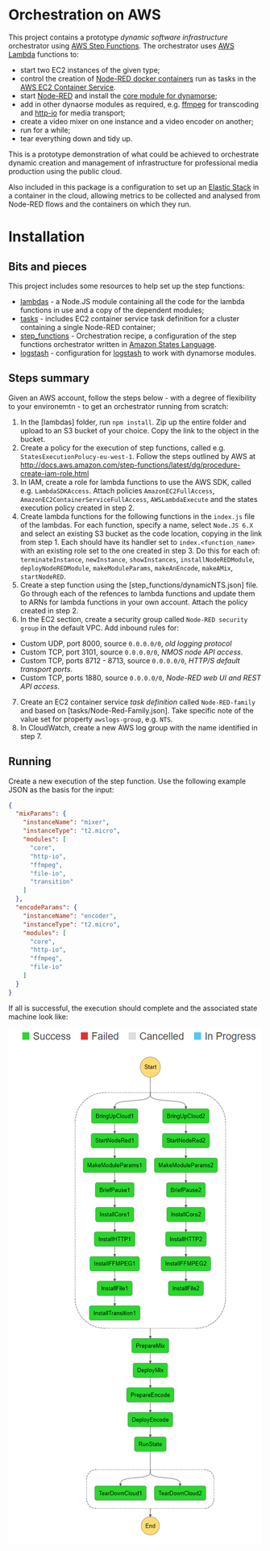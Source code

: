 # Orchestration on AWS

This project contains a prototype _dynamic software infrastructure_ orchestrator using [AWS Step Functions](https://aws.amazon.com/step-functions/). The orchestrator uses [AWS Lambda](https://aws.amazon.com/lambda/) functions to:

* start two EC2 instances of the given type;
* control the creation of [Node-RED docker containers](https://nodered.org/docs/platforms/docker) run as tasks in the [AWS EC2 Container Service](https://aws.amazon.com/ecs/).
* start [Node-RED](https://nodered.org/) and install the [core module for dynamorse](https://flows.nodered.org/node/node-red-contrib-dynamorse-core);
* add in other dynaorse modules as required, e.g. [ffmpeg](https://flows.nodered.org/node/node-red-contrib-dynamorse-ffmpeg) for transcoding and [http-io](https://flows.nodered.org/node/node-red-contrib-dynamorse-http-io) for media transport;
* create a video mixer on one instance and a video encoder on another;
* run for a while;
* tear everything down and tidy up.

This is a prototype demonstration of what could be achieved to orchestrate dynamic creation and management of infrastructure for professional media production using the public cloud.

Also included in this package is a configuration to set up an [Elastic Stack](https://www.elastic.co/products) in a container in the cloud, allowing metrics to be collected and analysed from Node-RED flows and the containers on which they run.

# Installation

## Bits and pieces

This project includes some resources to help set up the step functions:

* [lambdas](./lambdas) - a Node.JS module containing all the code for the lambda functions in use and a copy of the dependent modules;
* [tasks](./tasks) - includes EC2 container service task definition for a cluster containing a single Node-RED container;
* [step_functions](./step_function) - Orchestration recipe, a configuration of the step functions orchestrator written in [Amazon States Language](https://states-language.net/spec.html).
* [logstash](./logstash) - configuration for [logstash](https://www.elastic.co/products/logstash) to work with dynamorse modules.

## Steps summary

Given an AWS account, follow the steps below - with a degree of flexibility to your environemtn - to get an orchestrator running from scratch:

1. In the [lambdas] folder, run `npm install`. Zip up the entire folder and upload to an S3 bucket of your choice. Copy the link to the object in the bucket.
2. Create a policy for the execution of step functions, called e.g. `StatesExecutionPolucy-eu-west-1`. Follow the steps outlined by AWS at http://docs.aws.amazon.com/step-functions/latest/dg/procedure-create-iam-role.html
3. In IAM, create a role for lambda functions to use the AWS SDK, called e.g. `LambdaSDKAccess`. Attach policies `AmazonEC2FullAccess`, `AmazonEC2ContainerServiceFullAccess`, `AWSLambdaExecute` and the states execution policy created in step 2.
4. Create lambda functions for the following functions in the `index.js` file of the lambdas. For each function, specify a name, select `Node.JS 6.X` and select an existing S3 bucket as the code location, copying in the link from step 1. Each should have its handler set to `index.<function_name>` with an existing role set to the one created in step 3. Do this for each of: `terminateInstance`, `newInstance`, `showInstances`, `installNodeREDModule`, `deployNodeREDModule`, `makeModuleParams`, `makeAnEncode`, `makeAMix`, `startNodeRED`.
5. Create a step function using the [step_functions/dynamicNTS.json] file. Go through each of the refences to lambda functions and update them to ARNs for lambda functions in your own account. Attach the policy created in step 2.
6. In the EC2 section, create a security group called `Node-RED security group` in the default VPC. Add inbound rules for:
 * Custom UDP, port 8000, source `0.0.0.0/0`, _old logging protocol_
 * Custom TCP, port 3101, source `0.0.0.0/0`, _NMOS node API access_.
 * Custom TCP, ports 8712 - 8713, source `0.0.0.0/0`, _HTTP/S default transport ports_.
 * Custom TCP, ports 1880, source `0.0.0.0/0`, _Node-RED web UI and REST API access_.
7. Create an EC2 container service _task definition_ called `Node-RED-family` and based on [tasks/Node-Red-Family.json]. Take specific note of the value set for property `awslogs-group`, e.g. `NTS`.
8. In CloudWatch, create a new AWS log group with the name identified in step 7.

## Running

Create a new execution of the step function. Use the following example JSON as the basis for the input:

```json
{
  "mixParams": {
    "instanceName": "mixer",
    "instanceType": "t2.micro",
    "modules": [
      "core",
      "http-io",
      "ffmpeg",
      "file-io",
      "transition"
    ]
  },
  "encodeParams": {
    "instanceName": "encoder",
    "instanceType": "t2.micro",
    "modules": [
      "core",
      "http-io",
      "ffmpeg",
      "file-io"
    ]
  }
}
```

If all is successful, the execution should complete and the associated state machine look like:

![successful execution](images/step_function.png)
